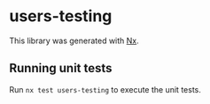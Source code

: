 # users-testing

This library was generated with [Nx](https://nx.dev).

## Running unit tests

Run `nx test users-testing` to execute the unit tests.
